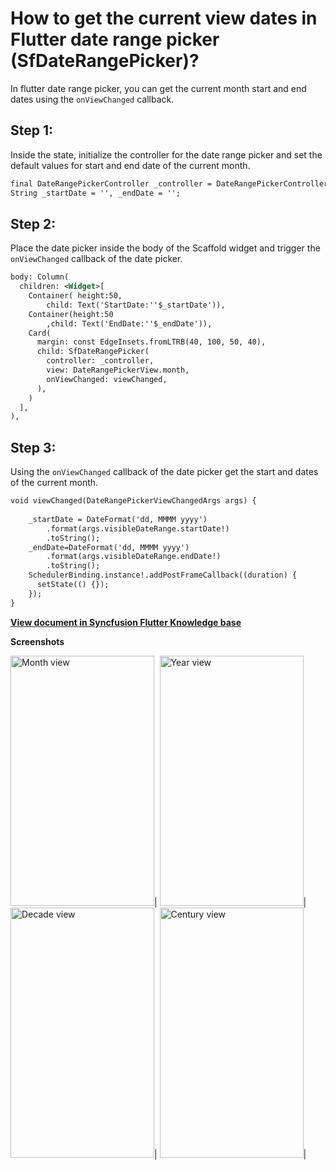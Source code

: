 # How to get the current view dates in Flutter date range picker (SfDateRangePicker)?

In flutter date range picker, you can get the current month start and end dates using the `onViewChanged` callback.

## Step 1:
Inside the state, initialize the controller for the date range picker and set the default values for start and end date of the current month.

```xml
final DateRangePickerController _controller = DateRangePickerController();
String _startDate = '', _endDate = '';
```
 
## Step 2:
Place the date picker inside the body of the Scaffold widget and trigger the `onViewChanged` callback of the date picker.

```xml
body: Column(
  children: <Widget>[
    Container( height:50,
        child: Text('StartDate:''$_startDate')),
    Container(height:50
        ,child: Text('EndDate:''$_endDate')),
    Card(
      margin: const EdgeInsets.fromLTRB(40, 100, 50, 40),
      child: SfDateRangePicker(
        controller: _controller,
        view: DateRangePickerView.month,
        onViewChanged: viewChanged,
      ),
    )
  ],
),
```

## Step 3:
Using the `onViewChanged` callback of the date picker get the start and dates of the current month.

```xml
void viewChanged(DateRangePickerViewChangedArgs args) {
 
    _startDate = DateFormat('dd, MMMM yyyy')
        .format(args.visibleDateRange.startDate!)
        .toString();
    _endDate=DateFormat('dd, MMMM yyyy')
        .format(args.visibleDateRange.endDate!)
        .toString();
    SchedulerBinding.instance!.addPostFrameCallback((duration) {
      setState(() {});
    });
}
```
**[View document in Syncfusion Flutter Knowledge base](https://www.syncfusion.com/kb/11331/how-to-get-the-current-view-dates-in-flutter-date-range-picker-sfdaterangepicker)**

**Screenshots**

<img alt="Month view" src="http://www.syncfusion.com/uploads/user/kb/flut/flut-857/flut-857_img1.png" width="230" height="400"/>|
<img alt="Year view" src="http://www.syncfusion.com/uploads/user/kb/flut/flut-857/flut-857_img2.png" width="230" height="400"/>|
<img alt="Decade view" src="http://www.syncfusion.com/uploads/user/kb/flut/flut-857/flut-857_img3.png" width="230" height="400"/>|
<img alt="Century view" src="http://www.syncfusion.com/uploads/user/kb/flut/flut-857/flut-857_img4.png" width="230" height="400"/>|
